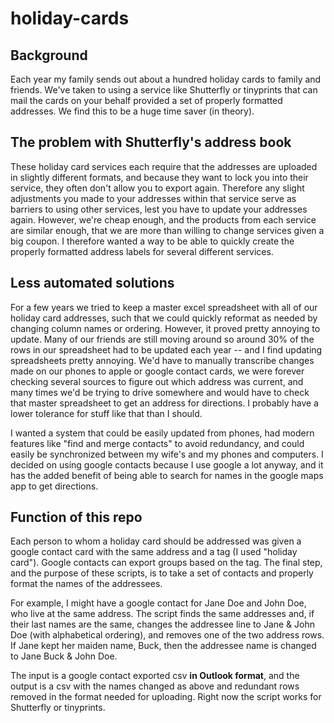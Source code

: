 # holiday-cards

##  Background
Each year my family sends out about a hundred holiday cards to family and friends. We've taken to using a service like Shutterfly or tinyprints that can mail the cards on your behalf provided a set of properly formatted addresses. We find this to be a huge time saver (in theory).

## The problem with Shutterfly's address book
These holiday card services each require that the addresses are uploaded in slightly different formats, and because they want to lock you into their service, they often don't allow you to export again. Therefore any slight adjustments you made to your addresses within that service serve as barriers to using other services, lest you have to update your addresses again. However, we're cheap enough, and the products from each service are similar enough, that we are more than willing to change services given a big coupon. I therefore wanted a way to be able to quickly create the properly formatted address labels for several different services. 

## Less automated solutions
For a few years we tried to keep a master excel spreadsheet with all of our holiday card addresses, such that we could quickly reformat as needed by changing column names or ordering. However, it proved pretty annoying to update. Many of our friends are still moving around so around 30% of the rows in our spreadsheet had to be updated each year -- and I find updating spreadsheets pretty annoying. We'd have to manually transcribe changes made on our phones to apple or google contact cards, we were forever checking several sources to figure out which address was current, and many times we'd be trying to drive somewhere and would have to check that master spreadsheet to get an address for directions. I probably have a lower tolerance for stuff like that than I should.

I wanted a system that could be easily updated from phones, had modern features like "find and merge contacts" to avoid redundancy, and could easily be synchronized between my wife's and my phones and computers. I decided on using google contacts because I use google a lot anyway, and it has the added benefit of being able to search for names in the google maps app to get directions.

## Function of this repo
Each person to whom a holiday card should be addressed was given a google contact card with the same address and a tag (I used "holiday card"). Google contacts can export groups based on the tag. The final step, and the purpose of these scripts, is to take a set of contacts and properly format the names of the addressees. 

For example, I might have a google contact for Jane Doe and John Doe, who live at the same address. The script finds the same addresses and, if their last names are the same, changes the addressee line to Jane & John Doe (with alphabetical ordering), and removes one of the two address rows. If Jane kept her maiden name, Buck, then the addressee name is changed to Jane Buck & John Doe. 

The input is a google contact exported csv __in Outlook format__, and the output is a csv with the names changed as above and redundant rows removed in the format needed for uploading. Right now the script works for Shutterfly or tinyprints. 
